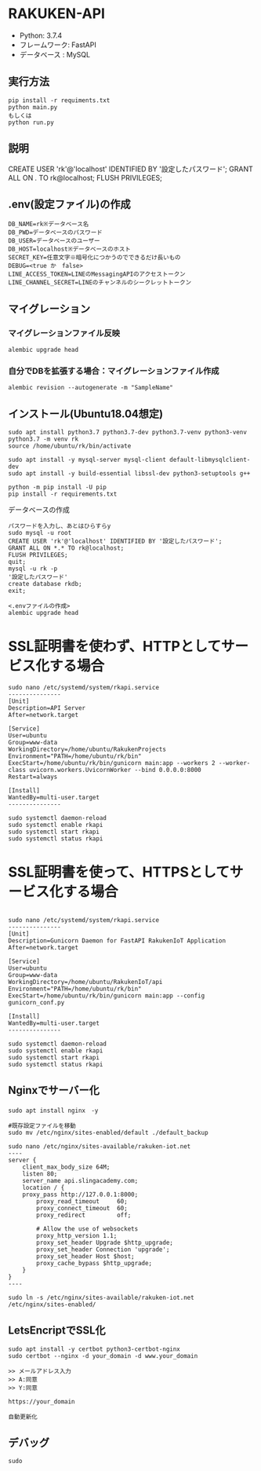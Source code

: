 # RAKUKEN-API
- Python: 3.7.4
- フレームワーク: FastAPI
- データベース : MySQL

## 実行方法
```commandline
pip install -r requiments.txt
python main.py
もしくは
python run.py
```

## 説明
CREATE USER 'rk'@'localhost' IDENTIFIED BY '設定したパスワード';
GRANT ALL ON *.* TO rk@localhost;
FLUSH PRIVILEGES;

## .env(設定ファイル)の作成
```commandline
DB_NAME=rk※データベース名
DB_PWD=データベースのパスワード
DB_USER=データベースのユーザー
DB_HOST=localhost※データベースのホスト
SECRET_KEY=任意文字※暗号化につかうのでできるだけ長いもの
DEBUG=<true か　false>
LINE_ACCESS_TOKEN=LINEのMessagingAPIのアクセストークン
LINE_CHANNEL_SECRET=LINEのチャンネルのシークレットトークン
```

## マイグレーション
### マイグレーションファイル反映
```commandline
alembic upgrade head
```
### 自分でDBを拡張する場合：マイグレーションファイル作成
```commandline
alembic revision --autogenerate -m "SampleName"
```

## インストール(Ubuntu18.04想定)
```commandline
sudo apt install python3.7 python3.7-dev python3.7-venv python3-venv
python3.7 -m venv rk
source /home/ubuntu/rk/bin/activate
```

```commandline
sudo apt install -y mysql-server mysql-client default-libmysqlclient-dev
sudo apt install -y build-essential libssl-dev python3-setuptools g++
```

```commandline
python -m pip install -U pip
pip install -r requirements.txt
```

データベースの作成
```commandline
パスワードを入力し、あとはひらすらy
sudo mysql -u root
CREATE USER 'rk'@'localhost' IDENTIFIED BY '設定したパスワード';
GRANT ALL ON *.* TO rk@localhost;
FLUSH PRIVILEGES;
quit;
mysql -u rk -p
'設定したパスワード'
create database rkdb;
exit;

<.envファイルの作成>
alembic upgrade head
```
# SSL証明書を使わず、HTTPとしてサービス化する場合
```commandline
sudo nano /etc/systemd/system/rkapi.service
---------------
[Unit]
Description=API Server
After=network.target

[Service]
User=ubuntu
Group=www-data
WorkingDirectory=/home/ubuntu/RakukenProjects
Environment="PATH=/home/ubuntu/rk/bin"
ExecStart=/home/ubuntu/rk/bin/gunicorn main:app --workers 2 --worker-class uvicorn.workers.UvicornWorker --bind 0.0.0.0:8000
Restart=always

[Install]
WantedBy=multi-user.target
---------------

sudo systemctl daemon-reload
sudo systemctl enable rkapi
sudo systemctl start rkapi
sudo systemctl status rkapi
```

# SSL証明書を使って、HTTPSとしてサービス化する場合
```commandline

```
```commandline
sudo nano /etc/systemd/system/rkapi.service
---------------
[Unit]
Description=Gunicorn Daemon for FastAPI RakukenIoT Application
After=network.target

[Service]
User=ubuntu
Group=www-data
WorkingDirectory=/home/ubuntu/RakukenIoT/api
Environment="PATH=/home/ubuntu/rk/bin"
ExecStart=/home/ubuntu/rk/bin/gunicorn main:app --config gunicorn_conf.py

[Install]
WantedBy=multi-user.target
---------------

sudo systemctl daemon-reload
sudo systemctl enable rkapi
sudo systemctl start rkapi
sudo systemctl status rkapi
```

## Nginxでサーバー化
```commandline
sudo apt install nginx　-y

#既存設定ファイルを移動
sudo mv /etc/nginx/sites-enabled/default ./default_backup

sudo nano /etc/nginx/sites-available/rakuken-iot.net
----
server {
    client_max_body_size 64M;
    listen 80;
    server_name api.slingacademy.com;
    location / {
    proxy_pass http://127.0.0.1:8000;
        proxy_read_timeout     60;
        proxy_connect_timeout  60;
        proxy_redirect         off;

        # Allow the use of websockets
        proxy_http_version 1.1;
        proxy_set_header Upgrade $http_upgrade;
        proxy_set_header Connection 'upgrade';
        proxy_set_header Host $host;
        proxy_cache_bypass $http_upgrade;
    }
}
----

sudo ln -s /etc/nginx/sites-available/rakuken-iot.net /etc/nginx/sites-enabled/
```

## LetsEncriptでSSL化
```commandline
sudo apt install -y certbot python3-certbot-nginx
sudo certbot --nginx -d your_domain -d www.your_domain

>> メールアドレス入力
>> A:同意
>> Y:同意

https://your_domain

自動更新化
```

## デバッグ
```commandline
sudo 
```